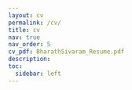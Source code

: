 ```yaml
---
layout: cv
permalink: /cv/
title: cv
nav: true
nav_order: 5
cv_pdf: BharathSivaram_Resume.pdf
description:
toc:
  sidebar: left
---
```


